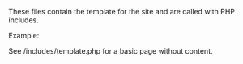 These files contain the template for the site and are called with PHP includes.

Example:

<!-- Initialize and call the first file -->
  <?php
  $root = realpath($_SERVER["DOCUMENT_ROOT"]);

  include "$root/includes/head.php";
  ?>

<!-- Call the second file -->
  <?php
  include "$root/includes/pre.php";
  ?>

See /includes/template.php for a basic page without content.
